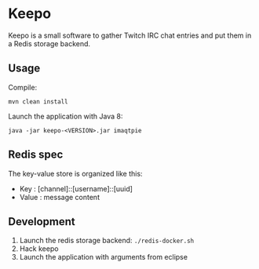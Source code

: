 Keepo
=====

Keepo is a small software to gather Twitch IRC chat entries and put them in a Redis storage backend.

## Usage

Compile:

```
mvn clean install
```

Launch the application with Java 8:

```
java -jar keepo-<VERSION>.jar imaqtpie
```

## Redis spec

The key-value store is organized like this:

* Key : [channel]::[username]::[uuid]
* Value : message content

## Development

1. Launch the redis storage backend: `./redis-docker.sh`
2. Hack keepo
3. Launch the application with arguments from eclipse

